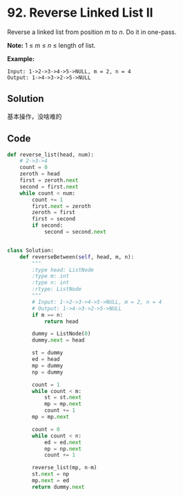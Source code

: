 # 92. Reverse Linked List II

Reverse a linked list from position *m* to *n*. Do it in one-pass.

**Note:** 1 ≤ *m* ≤ *n* ≤ length of list.

**Example:**

```
Input: 1->2->3->4->5->NULL, m = 2, n = 4
Output: 1->4->3->2->5->NULL
```



## Solution

基本操作，没啥难的



## Code

```python
def reverse_list(head, num):
    # 2->3->4
    count = 0
    zeroth = head
    first = zeroth.next
    second = first.next
    while count < num:
        count += 1
        first.next = zeroth
        zeroth = first
        first = second
        if second:
            second = second.next


class Solution:
    def reverseBetween(self, head, m, n):
        """
        :type head: ListNode
        :type m: int
        :type n: int
        :rtype: ListNode
        """
        # Input: 1->2->3->4->5->NULL, m = 2, n = 4
        # Output: 1->4->3->2->5->NULL
        if m == n:
            return head

        dummy = ListNode(0)
        dummy.next = head

        st = dummy
        ed = head
        mp = dummy
        np = dummy

        count = 1
        while count < m:
            st = st.next
            mp = mp.next
            count += 1
        mp = mp.next

        count = 0
        while count < n:
            ed = ed.next
            np = np.next
            count += 1

        reverse_list(mp, n-m)
        st.next = np
        mp.next = ed
        return dummy.next
```

